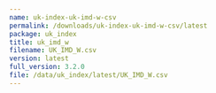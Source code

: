 ```yaml
---
name: uk-index-uk-imd-w-csv
permalink: /downloads/uk-index-uk-imd-w-csv/latest
package: uk_index
title: uk_imd_w
filename: UK_IMD_W.csv
version: latest
full_version: 3.2.0
file: /data/uk_index/latest/UK_IMD_W.csv
---
```

